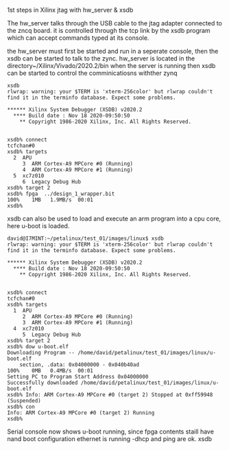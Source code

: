 1st steps in Xilinx jtag with hw_server & xsdb

The hw_server talks through the USB cable to the jtag adapter connected to the zncq board. it is controlled through the tcp link by the xsdb program which can accept commands typed at its console.

the hw_server must first be started and run in a seperate console, then the xsdb can be started to talk to the zync.
hw_server is located in the directory~/Xilinx/Vivado/2020.2/bin  when the server is running then xsdb can be started to control the comminicatiosns withther zynq


```
xsdb
rlwrap: warning: your $TERM is 'xterm-256color' but rlwrap couldn't find it in the terminfo database. Expect some problems.
                                                                                                                                                                             
****** Xilinx System Debugger (XSDB) v2020.2
  **** Build date : Nov 18 2020-09:50:50
    ** Copyright 1986-2020 Xilinx, Inc. All Rights Reserved.


xsdb% connect                                                                                                                                                                
tcfchan#0                                                                                                                                                                    
xsdb% targets                                                                                                                                                                
  2  APU
     3  ARM Cortex-A9 MPCore #0 (Running)
     4  ARM Cortex-A9 MPCore #1 (Running)
  5  xc7z010
     6  Legacy Debug Hub
xsdb% target 2                                                                                                                                                               
xsdb% fpga  ../design_1_wrapper.bit                                                                                                                                          
100%    1MB   1.9MB/s  00:01                                                                                                                                                 
xsdb% 
```

xsdb can also be used to load and execute an arm program into a cpu core, here u-boot is loaded.

```
david@I7MINT:~/petalinux/test_01/images/linux$ xsdb
rlwrap: warning: your $TERM is 'xterm-256color' but rlwrap couldn't find it in the terminfo database. Expect some problems.
                                                                                                                                                                           
****** Xilinx System Debugger (XSDB) v2020.2
  **** Build date : Nov 18 2020-09:50:50
    ** Copyright 1986-2020 Xilinx, Inc. All Rights Reserved.


xsdb% connect                                                                                                                                                              
tcfchan#0                                                                                                                                                                  
xsdb% targets                                                                                                                                                              
  1  APU
     2  ARM Cortex-A9 MPCore #0 (Running)
     3  ARM Cortex-A9 MPCore #1 (Running)
  4  xc7z010
     5  Legacy Debug Hub
xsdb% target 2                                                                                                                                                             
xsdb% dow u-boot.elf                                                                                                                                                       
Downloading Program -- /home/david/petalinux/test_01/images/linux/u-boot.elf                                                                                               
	section, .data: 0x04000000 - 0x040b40ad
100%    0MB   0.4MB/s  00:01                                                                                                                                               
Setting PC to Program Start Address 0x04000000
Successfully downloaded /home/david/petalinux/test_01/images/linux/u-boot.elf
xsdb% Info: ARM Cortex-A9 MPCore #0 (target 2) Stopped at 0xff59948 (Suspended)                                                                                            
xsdb% con                                                                                                                                                                  
Info: ARM Cortex-A9 MPCore #0 (target 2) Running
xsdb% 
```

Serial console now shows u-boot running, since fpga contents staill have nand boot configuration ethernet is running -dhcp and ping are ok.
xsdb